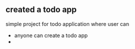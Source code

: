 ## created a todo app
simple project for todo application where user can 
- anyone can create a todo app
- 